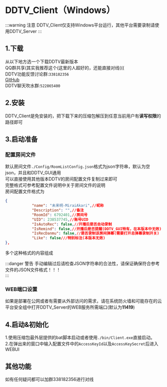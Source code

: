 # DDTV_Client（Windows）

:::warning 注意
DDTV_Client仅支持Windows平台运行，其他平台需要录制请使用DDTV_Server
:::

## 1.下载
从以下地方选一个下载DDTV最新版本  
QQ群共享(其实我推荐这个(这里的人超好的，还能直接对线(((  
DDTV功能反馈讨论群:`338182356`  
[GitHub](https://github.com/CHKZL/DDTV/releases/latest)   
DDTV聊天吹水群:`522865400`  


## 2.安装
DDTV_Client是免安装的，把下载下来的压缩包解压到任意当前用户有**读写权限**的路径即可   

## 3.启动准备
### 配置房间文件
默认房间文件`./Config/RoomListConfig.json`格式为json字符串，默认为空json，并且和DDTV_GUI通用   
可以直接使用其他版本DDTV的房间配置文件复制过来即可  
完整格式可参考配置文件说明中关于房间文件的说明  
房间配置文件格式为  
```json
{
            "name": "未来明-MiraiAkari",//昵称
            "Description": "",//备注
            "RoomId": 6792401,//房间号
            "UID": 238537745,//账号UID
            "IsAutoRec": false,//开播后是否自动录制
            "IsRemind": false,//开播后是否提醒(DDTV_GUI特有，在本版本中无效)
            "IsRecDanmu": false,//是否录制该房间弹幕(需要打开总弹幕录制开关)
            "Like": false///特别标注(本版本无效)
},
```
多个这种格式的内容组成  

:::danger 警告 
手动编辑过后请检查JSON字符串的合法性，请保证确保符合参考文件的JSON文件格式！！！  
::: 
### WEB端口设置
如果是部署在公网或者有需要从外部访问的需求，请在系统防火墙和可能存在的云平台安全组中打开DDTV_Server的WEB服务所需端口(默认为**11419**)  

## 4.启动&初始化
1.使用压缩包最外层提供的bat脚本启动或者使用`./bin/Client.exe`直接启动。   
2.在弹出来的窗口中输入配置文件中的`AccessKeyId`以及`AccessKeySecret`后进入WEBUI  

## 其他功能
如有任何疑问都可以加群338182356进行对线
